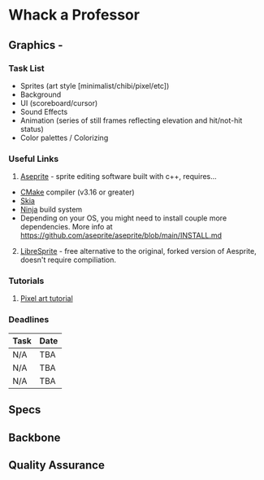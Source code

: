 # Whack a Professor 

## Graphics - 
### Task List 
- Sprites (art style [minimalist/chibi/pixel/etc])
- Background
- UI (scoreboard/cursor)
- Sound Effects
- Animation (series of still frames reflecting elevation and hit/not-hit status)
- Color palettes / Colorizing  

### Useful Links
1. [Aseprite](https://github.com/aseprite/aseprite/blob/main/INSTALL.md) - sprite editing software built with c++, requires...
 * [CMake](https://cmake.org/download/) compiler (v3.16 or greater)
 * [Skia](https://github.com/aseprite/skia/releases) 
 * [Ninja](https://ninja-build.org/) build system 
 * Depending on your OS, you might need to install couple more dependencies.
 More info at <https://github.com/aseprite/aseprite/blob/main/INSTALL.md>
2. [LibreSprite](https://libresprite.github.io/#!/) - free alternative to the original, forked version of Aesprite, doesn't require compiliation. 

### Tutorials 
1. [Pixel art tutorial](https://www.youtube.com/watch?v=lfR7Qj04-UA) 


### Deadlines
| Task      | Date          |  
| --------- | ------------- |
| N/A       | TBA           | 
| N/A       | TBA           |   
| N/A       | TBA           |  

## Specs

## Backbone

## Quality Assurance
